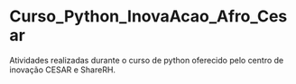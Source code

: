 # Curso_Python_InovaAcao_Afro_Cesar
Atividades realizadas durante o curso de python oferecido pelo centro de inovação CESAR e ShareRH.
